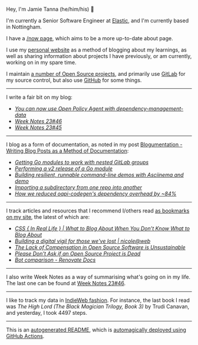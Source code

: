 Hey, I'm Jamie
Tanna (he/him/his) 👋

I'm currently a Senior Software Engineer at [Elastic](https://elastic.co/), and I'm currently based in Nottingham.

I have a [/now page](https://www.jvt.me/now/?utm_campaign=github-jamietanna), which aims to be a more up-to-date about page.

I use my [personal website](https://www.jvt.me/?utm_campaign=github-jamietanna) as a method of blogging about my learnings, as well as sharing information about projects I have previously, or am currently, working on in my spare time.

I maintain [a number of Open Source projects](https://www.jvt.me/open-source/?utm_campaign=github-jamietanna), and primarily use [GitLab](https://gitlab.com/jamietanna) for my source control, but also use [GitHub](https://github.com/jamietanna) for some things.

---

I write a fair bit on my blog:


- [_You can now use Open Policy Agent with dependency-management-data_](https://www.jvt.me/posts/2023/11/24/dmd-opa/?utm_campaign=github-jamietanna)
- [_Week Notes 23#46_](https://www.jvt.me/week-notes/2023/46/?utm_campaign=github-jamietanna)
- [_Week Notes 23#45_](https://www.jvt.me/week-notes/2023/45/?utm_campaign=github-jamietanna)

---

I blog as a form of documentation, as noted in my post [Blogumentation - Writing Blog Posts as a Method of Documentation](https://www.jvt.me/posts/2017/06/25/blogumentation/?utm_campaign=github-jamietanna):


- [_Getting Go modules to work with nested GitLab groups_](https://www.jvt.me/posts/2023/10/28/private-gitlab-subgroup-go/?utm_campaign=github-jamietanna)
- [_Performing a v2 release of a Go module_](https://www.jvt.me/posts/2023/10/28/go-module-v2/?utm_campaign=github-jamietanna)
- [_Building resilient, runnable command-line demos with Asciinema and demo_](https://www.jvt.me/posts/2023/10/23/asciinema-executable-demos/?utm_campaign=github-jamietanna)
- [_Importing a subdirectory from one repo into another_](https://www.jvt.me/posts/2023/10/23/import-subtree-git-repo/?utm_campaign=github-jamietanna)
- [_How we reduced oapi-codegen's dependency overhead by ~84%_](https://www.jvt.me/posts/2023/10/23/oapi-codegen-v2-decrease/?utm_campaign=github-jamietanna)

---

I track articles and resources that I recommend I/others read [as bookmarks on my site](https://www.jvt.me/kind/bookmarks/?utm_campaign=github-jamietanna), the latest of which are:


- [_CSS { In Real Life } | What to Blog About When You Don’t Know What to Blog About_](https://css-irl.info/what-to-blog-about-when-you-dont-know-what-to-blog-about/?utm_campaign=github-jamietanna)
- [_Building a digital vigil for those we've lost | nicole@web_](https://ntietz.com/blog/digital-vigil-for-tdor/?utm_campaign=github-jamietanna)
- [_The Lack of Compensation in Open Source Software is Unsustainable_](https://trstringer.com/oss-compensation-broken/?utm_campaign=github-jamietanna)
- [_Please Don't Ask if an Open Source Project is Dead_](https://minimaxir.com/2023/11/open-source-dead-github/?utm_campaign=github-jamietanna)
- [_Bot comparison - Renovate Docs_](https://docs.renovatebot.com/bot-comparison/?utm_campaign=github-jamietanna)

---

I also write Week Notes as a way of summarising what's going on in my life. The last one can be found at [Week Notes 23#46](https://www.jvt.me/week-notes/2023/46/?utm_campaign=github-jamietanna).

---

I like to track my data in [IndieWeb fashion](https://indieweb.org/why). For instance, the last book I read was _The High Lord (The Black Magician Trilogy, Book 3)_ by Trudi Canavan, and yesterday, I took 4497 steps.

---
This is an [autogenerated README](https://www.jvt.me/posts/2022/01/12/autogenerated-profile-readme/?utm_campaign=github-jamietanna), which is [automagically deployed using GitHub Actions](https://github.com/jamietanna/jamietanna/blob/main/.github/workflows/rebuild.yml).
